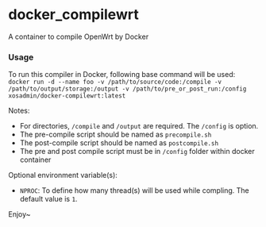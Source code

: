 # docker_compilewrt
A container to compile OpenWrt by Docker

### Usage  
  
To run this compiler in Docker, following base command will be used:  
``docker run -d --name foo -v /path/to/source/code:/compile -v /path/to/output/storage:/output -v /path/to/pre_or_post_run:/config xosadmin/docker-compilewrt:latest``
  
Notes: 
- For directories, ``/compile`` and ``/output`` are required. The ``/config`` is option.
- The pre-compile script should be named as ``precompile.sh``
- The post-compile script should be named as ``postcompile.sh``
- The pre and post compile script must be in ``/config`` folder within docker container
  
Optional environment variable(s):  
- ``NPROC``: To define how many thread(s) will be used while compling. The default value is ``1``.  
  
Enjoy~  
  
